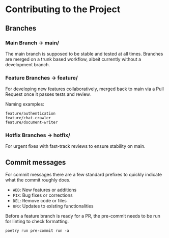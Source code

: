 # Contributing to the Project

## Branches
### Main Branch -> main/
The main branch is supposed to be stable and tested at all times. Branches are merged on a trunk based workflow, albeit currently without a development branch.

### Feature Branches -> feature/
For developing new features collaboratively, merged back to main via a Pull Request once it passes tests and review.

Naming examples:
```
feature/authentication
feature/chat-crawler
feature/document-writer
```

### Hotfix Branches -> hotfix/
For urgent fixes with fast-track reviews to ensure stability on main.

## Commit messages

For commit messages there are a few standard prefixes to quickly indicate what the commit roughly does.
- `ADD`: New features or additions
- `FIX`: Bug fixes or corrections
- `DEL`: Remove code or files
- `UPD`: Updates to existing functionalities

Before a feature branch is ready for a PR, the pre-commit needs to be run for linting to check formatting.
```shell
poetry run pre-commit run -a
```
